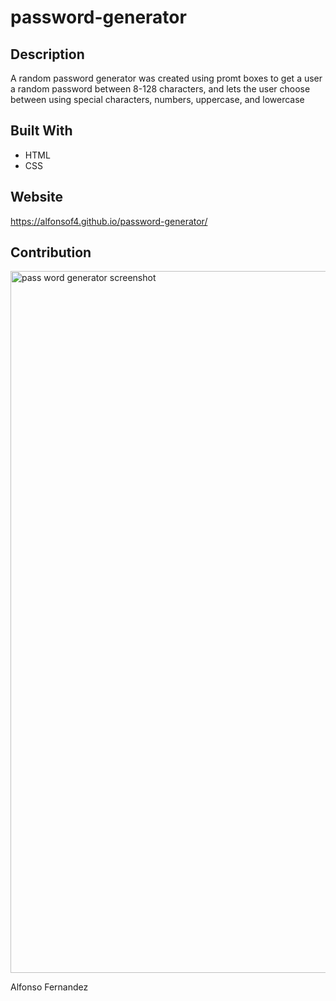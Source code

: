 # password-generator
## Description
A random password generator was created using promt boxes to get a user a random password between 8-128 characters, and lets the user choose between using special characters, numbers, uppercase, and lowercase
## Built With
* HTML
* CSS
## Website
https://alfonsof4.github.io/password-generator/
## Contribution 

<img width="1123" alt="pass word generator screenshot" src="https://user-images.githubusercontent.com/91750315/142787968-e1c5653d-b054-4dec-981e-e1c82e73b7b2.png">

Alfonso Fernandez 

